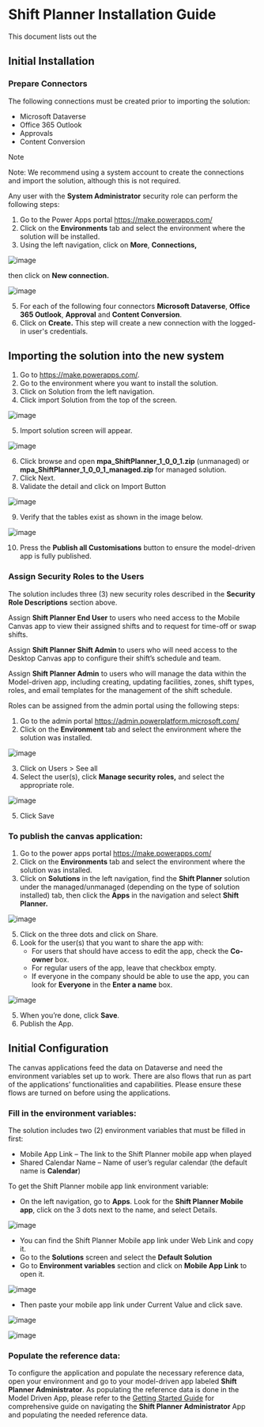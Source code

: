 # Shift Planner Installation Guide
This document lists out the 

## Initial Installation

### Prepare Connectors
The following connections must be created prior to importing the solution:
- Microsoft Dataverse
- Office 365 Outlook
- Approvals
- Content Conversion
> [!NOTE]
> Note: We recommend using a system account to create the connections and import the solution, although this is not required.

Any user with the **System Administrator** security role can perform the following steps:
1. Go to the Power Apps portal https://make.powerapps.com/
2. Click on the **Environments** tab and select the environment where the solution will be installed.
3. Using the left navigation, click on **More**, **Connections,**

![image](https://github.com/user-attachments/assets/7c53c8b6-5066-4865-820d-03d91b49db7c)

then click on **New connection.**

![image](https://github.com/user-attachments/assets/2391023b-4323-481f-a785-4cb1b5355d15)

5. For each of the following four connectors **Microsoft Dataverse**, **Office 365 Outlook**, **Approval** and **Content Conversion**.
6. Click on **Create.** This step will create a new connection with the logged-in user's credentials.

## Importing the solution into the new system
1. Go to https://make.powerapps.com/.
2. Go to the environment where you want to install the solution.
3. Click on Solution from the left navigation.
4. Click import Solution from the top of the screen.

![image](https://github.com/user-attachments/assets/4a89d51b-55c1-4d7a-befc-ab29c9c62611)


5. Import solution screen will appear.

![image](https://github.com/user-attachments/assets/67c1893f-a2f1-4dca-875e-22c9e4840e64)


6. Click browse and open **mpa_ShiftPlanner_1_0_0_1.zip** (unmanaged) or
**mpa_ShiftPlanner_1_0_0_1_managed.zip** for managed solution.
7. Click Next.
8. Validate the detail and click on Import Button

![image](https://github.com/user-attachments/assets/a98c2f0a-0bd0-4372-8102-a4a6e7143df6)

9. Verify that the tables exist as shown in the image below.

![image](https://github.com/user-attachments/assets/6c808ec0-f717-4066-9545-a07443ec1faf)

10. Press the **Publish all Customisations** button to ensure the model-driven app is fully published.

### Assign Security Roles to the Users
The solution includes three (3) new security roles described in the **Security Role Descriptions** section above.

Assign **Shift Planner End User** to users who need access to the Mobile Canvas app to view their assigned shifts
and to request for time-off or swap shifts.

Assign **Shift Planner Shift Admin** to users who will need access to the Desktop Canvas app to configure their
shift’s schedule and team.

Assign **Shift Planner Admin** to users who will manage the data within the Model-driven app, including creating,
updating facilities, zones, shift types, roles, and email templates for the management of the shift schedule.

Roles can be assigned from the admin portal using the following steps:
1. Go to the admin portal https://admin.powerplatform.microsoft.com/
2. Click on the **Environment** tab and select the environment where the solution was installed.

![image](https://github.com/user-attachments/assets/fb9c7db3-d5bc-46c5-af9d-6e4c7db2fd09)

3. Click on Users > See all
4. Select the user(s), click **Manage security roles,** and select the appropriate role.

![image](https://github.com/user-attachments/assets/75b46aa8-c24f-4451-ad91-21069b39eb81)

5. Click Save

### To publish the canvas application:
1. Go to the power apps portal https://make.powerapps.com/
2. Click on the **Environments** tab and select the environment where the solution was installed.
3. Click on **Solutions** in the left navigation, find the **Shift Planner** solution under the managed/unmanaged (depending on the type of solution installed) tab, then click the **Apps** in the navigation and select **Shift
Planner.**

![image](https://github.com/user-attachments/assets/e71a0caa-17fa-499d-a978-98d32ec52fd0)

5. Click on the three dots and click on Share.
6. Look for the user(s) that you want to share the app with:
	- For users that should have access to edit the app, check the **Co-owner** box.
	- For regular users of the app, leave that checkbox empty.
	- If everyone in the company should be able to use the app, you can look for **Everyone** in the **Enter a name** box.

![image](https://github.com/user-attachments/assets/47e9845b-25a3-4e7c-883a-3d9acb628bec)

5. When you’re done, click **Save**.
6. Publish the App.

## Initial Configuration
The canvas applications feed the data on Dataverse and need the environment variables set up to work. There are also flows that run as part of the applications’ functionalities and capabilities. Please ensure these flows are turned on before using the applications.
### Fill in the environment variables:
The solution includes two (2) environment variables that must be filled in first:
- Mobile App Link – The link to the Shift Planner mobile app when played
- Shared Calendar Name – Name of user’s regular calendar (the default name is **Calendar**)

To get the Shift Planner mobile app link environment variable:
-  On the left navigation, go to **Apps**. Look for the **Shift Planner Mobile app**, click on the 3 dots next to the name, and select Details.

![image](https://github.com/user-attachments/assets/ef4d0ed4-4121-4f2e-b35b-a1eeac875ad8)
 
- You can find the Shift Planner Mobile app link under Web Link and copy it.
- Go to the **Solutions** screen and select the **Default Solution**
- Go to **Environment variables** section and click on **Mobile App Link** to open it.

![image](https://github.com/user-attachments/assets/5c08eefd-fc6d-4bfb-b2ee-3f6eef80f66d)
 
- Then paste your mobile app link under Current Value and click save.

![image](https://github.com/user-attachments/assets/4f345ac8-c416-4fc7-8feb-51081ecddf35)

![image](https://github.com/user-attachments/assets/db8176c2-d99c-45bd-87d8-d25f9b20c451)

### Populate the reference data:
To configure the application and populate the necessary reference data, open your environment and go to your model-driven app labeled **Shift Planner Administrator**. As populating the reference data is done in the Model Driven App, please refer to the [Getting Started Guide](getting-started.md) for comprehensive guide on navigating the **Shift Planner Administrator** App and populating the needed reference data.

